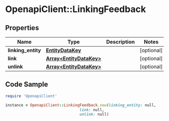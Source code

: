 # OpenapiClient::LinkingFeedback

## Properties

Name | Type | Description | Notes
------------ | ------------- | ------------- | -------------
**linking_entity** | [**EntityDataKey**](EntityDataKey.md) |  | [optional] 
**link** | [**Array&lt;EntityDataKey&gt;**](EntityDataKey.md) |  | [optional] 
**unlink** | [**Array&lt;EntityDataKey&gt;**](EntityDataKey.md) |  | [optional] 

## Code Sample

```ruby
require 'OpenapiClient'

instance = OpenapiClient::LinkingFeedback.new(linking_entity: null,
                                 link: null,
                                 unlink: null)
```


